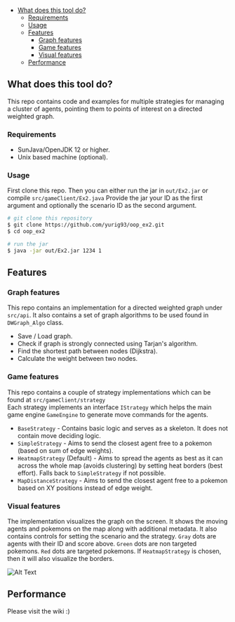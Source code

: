 - [What does this tool do?](#what-does-this-tool-do-)
    + [Requirements](#requirements)
    + [Usage](#usage)
  * [Features](#features)
    + [Graph features](#graph-features)
    + [Game features](#game-features)
    + [Visual features](#visual-features)
  * [Performance](#performance)

## What does this tool do?
This repo contains code and examples for multiple strategies for managing a cluster of agents, pointing them to points 
of interest on a directed weighted graph.

### Requirements
- SunJava/OpenJDK 12 or higher.
- Unix based machine (optional).

### Usage
First clone this repo. Then you can either run the jar in `out/Ex2.jar` or compile `src/gameClient/Ex2.java` 
Provide the jar your ID as the first argument and optionally the scenario ID as the second argument.

```sh
# git clone this repository
$ git clone https://github.com/yurig93/oop_ex2.git
$ cd oop_ex2

# run the jar
$ java -jar out/Ex2.jar 1234 1
```

## Features
### Graph features
This repo contains an implementation for a directed weighted graph under `src/api`.
It also contains a set of graph algorithms to be used found in `DWGraph_Algo` class.
- Save / Load graph.
- Check if graph is strongly connected using Tarjan's algorithm.
- Find the shortest path between nodes (Dijkstra).
- Calculate the weight between two nodes.

### Game features
This repo contains a couple of strategy implementations which can be found at `src/gameClient/strategy`  
Each strategy implements an interface `IStrategy` which helps the main game engine `GameEngine` to generate move commands for the agents.
- `BaseStrategy` - Contains basic logic and serves as a skeleton. It does not contain move deciding logic.
- `SimpleStrategy` - Aims to send the closest agent free to a pokemon (based on sum of edge weights).
- `HeatmapStrategy` (Default) - Aims to spread the agents as best as it can across the whole map (avoids clustering) by setting heat borders (best effort). Falls back to `SimpleStrategy` if not possible.
- `MapDistanceStrategy` - Aims to send the closest agent free to a pokemon based on XY positions instead of edge weight.


### Visual features
The implementation visualizes the graph on the screen. It shows the moving agents and pokemons on the map along with 
additional metadata. It also contains controls for setting the scenario and the strategy.
`Gray` dots are agents with their ID and score above. `Green` dots are non targeted pokemons. `Red` dots are targeted pokemons.
If `HeatmapStrategy` is chosen, then it will also visualize the borders.

![Alt Text](https://media.giphy.com/media/vPTsO4fPUolruaw5Nq/giphy.gif)


## Performance
Please visit the wiki :)